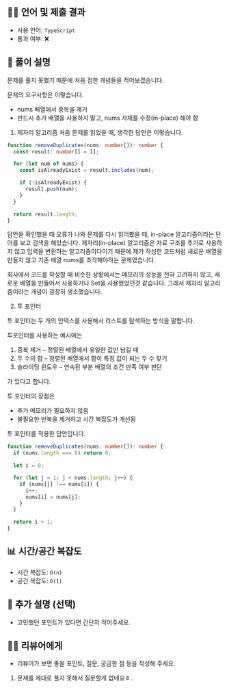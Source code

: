 ## 🧑‍💻 언어 및 제출 결과

- 사용 언어: `TypeScript`
- 통과 여부: ❌

## 🧠 풀이 설명

문제를 풀지 못했기 때문에 처음 접한 개념들을 적어보겠습니다.

문제의 요구사항은 이렇습니다.

- nums 배열에서 중복을 제거
- 반드시 추가 배열을 사용하지 말고, nums 자체를 수정(in-place) 해야 함

1. 제자리 알고리즘
   처음 문제를 읽었을 때, 생각한 답안은 이렇습니다.

```ts
function removeDuplicates(nums: number[]): number {
  const result: number[] = [];

  for (let num of nums) {
    const isAlreadyExist = result.includes(num);

    if (!isAlreadyExist) {
      result.push(num);
    }
  }

  return result.length;
}
```

답안을 확인했을 때 오류가 나와 문제를 다시 읽어봤을 때, in-place 알고리즘이라는 단어를 보고 검색을 해았습니다.
제자리(in-place) 알고리즘은 자료 구조를 추가로 사용하지 않고 입력을 변환하는 알고리즘이다이기 때문에 제가 작성한 코드처럼 새로운 배열을 만들지 않고 기존 배열 nums를 조작해야하는 문제였습니다.

회사에서 코드를 작성할 때 비슷한 상황에서는 메모리의 성능을 전혀 고려하지 않고, 새로운 배열을 만들어서 사용하거나 Set을 사용했었던것 같습니다. 그래서 제자리 알고리즘이라는 개념이 굉장히 생소했습니다.

2. 투 포인터

투 포인터는 두 개의 인덱스를 사용해서 리스트를 탐색하는 방식을 말합니다.

투포인터를 사용하는 예시에는

1. 중복 제거 – 정렬된 배열에서 유일한 값만 남길 때
2. 두 수의 합 – 정렬된 배열에서 합이 특정 값이 되는 두 수 찾기
3. 슬라이딩 윈도우 – 연속된 부분 배열의 조건 만족 여부 판단

가 있다고 합니다.

투 포인터의 장점은

- 추가 메모리가 필요하지 않음
- 불필요한 반복을 제거하고 시간 복잡도가 개선됨

투 포인터를 적용한 답안입니다.

```ts
function removeDuplicates(nums: number[]): number {
  if (nums.length === 0) return 0;

  let i = 0;

  for (let j = 1; j < nums.length; j++) {
    if (nums[j] !== nums[i]) {
      i++;
      nums[i] = nums[j];
    }
  }

  return i + 1;
}
```

## 📊 시간/공간 복잡도

- 시간 복잡도: `O(n)`
- 공간 복잡도: `O(1)`

## 📝 추가 설명 (선택)

- 고민했던 포인트가 있다면 간단히 적어주세요.

## 🙋‍♂️ 리뷰어에게

- 리뷰어가 보면 좋을 포인트, 질문, 궁금한 점 등을 작성해 주세요.

1. 문제를 제대로 풀지 못해서 질문할게 없네요ㅎ..
